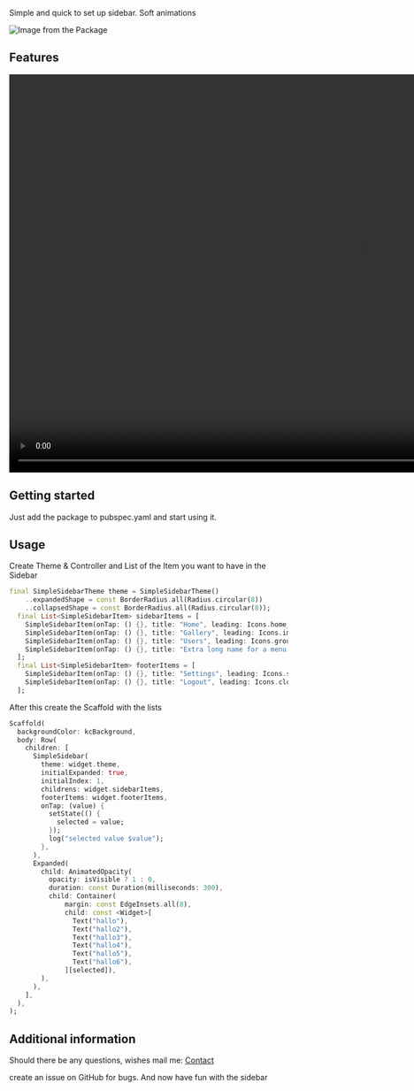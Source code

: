 Simple and quick to set up sidebar. Soft animations

![Image from the Package](https://mediahub.glocknerstudios.at/sidebar/SimpleSidebar002.png)

## Features

<video width="1280" height="720" controls>
  <source src="https://mediahub.glocknerstudios.at/sidebar/presentation.mp4" type="video/mp4">
</video>



## Getting started

Just add the package to pubspec.yaml and start using it.

## Usage

Create Theme & Controller and List of the Item you want to have in the Sidebar
```dart
final SimpleSidebarTheme theme = SimpleSidebarTheme()
    ..expandedShape = const BorderRadius.all(Radius.circular(8))
    ..collapsedShape = const BorderRadius.all(Radius.circular(8));
  final List<SimpleSidebarItem> sidebarItems = [
    SimpleSidebarItem(onTap: () {}, title: "Home", leading: Icons.home_outlined),
    SimpleSidebarItem(onTap: () {}, title: "Gallery", leading: Icons.image_outlined),
    SimpleSidebarItem(onTap: () {}, title: "Users", leading: Icons.group_outlined),
    SimpleSidebarItem(onTap: () {}, title: "Extra long name for a menu item", leading: Icons.list),
  ];
  final List<SimpleSidebarItem> footerItems = [
    SimpleSidebarItem(onTap: () {}, title: "Settings", leading: Icons.settings),
    SimpleSidebarItem(onTap: () {}, title: "Logout", leading: Icons.close),
  ];
```

After this create the Scaffold with the lists
```dart
Scaffold(
  backgroundColor: kcBackground,
  body: Row(
    children: [
      SimpleSidebar(
        theme: widget.theme,
        initialExpanded: true,
        initialIndex: 1,
        childrens: widget.sidebarItems,
        footerItems: widget.footerItems,
        onTap: (value) {
          setState(() {
            selected = value;
          });
          log("selected value $value");
        },
      ),
      Expanded(
        child: AnimatedOpacity(
          opacity: isVisible ? 1 : 0,
          duration: const Duration(milliseconds: 300),
          child: Container(
              margin: const EdgeInsets.all(8),
              child: const <Widget>[
                Text("hallo"),
                Text("hallo2"),
                Text("hallo3"),
                Text("hallo4"),
                Text("hallo5"),
                Text("hallo6"),
              ][selected]),
        ),
      ),
    ],
  ),
);
```

## Additional information

Should there be any questions, wishes mail me: [Contact](mailto:support@glocknerstudios.at)

create an issue on GitHub for bugs.
And now have fun with the sidebar